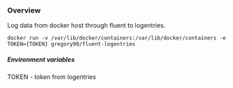 ### Overview
Log data from docker host through fluent to logentries.

```
docker run -v /var/lib/docker/containers:/var/lib/docker/containers -e TOKEN={TOKEN} gregory90/fluent-logentries
```

##### Environment variables
TOKEN - token from logentries
